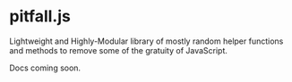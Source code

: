# pitfall.js
Lightweight and Highly-Modular library of mostly random helper functions and methods to remove some of the gratuity of JavaScript.

Docs coming soon.